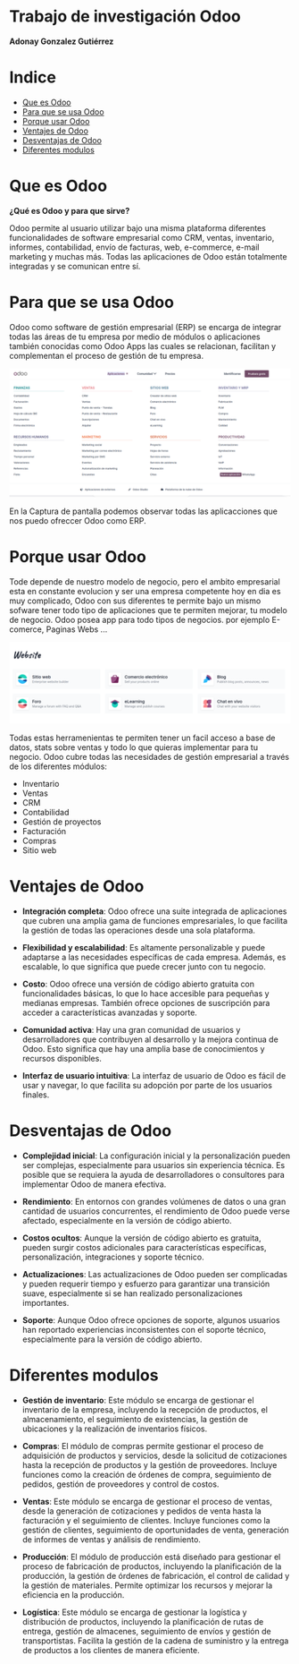 <h1>Trabajo de investigación Odoo</h1>

**Adonay Gonzalez Gutiérrez**

<h1>Indice</h1>

- [Que es Odoo](#que-es-odoo)
- [Para que se usa Odoo](#para-que-se-usa-odoo)
- [Porque usar Odoo](#porque-usar-odoo)
- [Ventajes de Odoo](#ventajes-de-odoo)
- [Desventajas de Odoo](#desventajas-de-odoo)
- [Diferentes modulos](#diferentes-modulos)



# Que es Odoo

**¿Qué es Odoo y para que sirve?**

Odoo permite al usuario utilizar bajo una misma plataforma diferentes funcionalidades de software empresarial como CRM, ventas, inventario, informes, contabilidad, envío de facturas, web, e-commerce, e-mail marketing y muchas más. Todas las aplicaciones de Odoo están totalmente integradas y se comunican entre sí.


# Para que se usa Odoo

Odoo como software de gestión empresarial (ERP) se encarga de integrar todas las áreas de tu empresa por medio de módulos o aplicaciones también conocidas como Odoo Apps las cuales se relacionan, facilitan y complementan el proceso de gestión de tu empresa.

<img src ="images/appOdoo.png"/>

En la Captura de pantalla podemos observar todas las aplicacciones que nos puedo ofreccer Odoo como ERP. 

# Porque usar Odoo

Tode depende de nuestro modelo de negocio, pero el ambito empresarial esta en constante evolucion y ser una empresa competente hoy en dia es muy complicado, Odoo con sus diferentes te permite bajo un mismo sofware tener todo tipo de aplicaciones que te permiten mejorar, tu modelo de negocio. Odoo posea app para todo tipos de negocios. por ejemplo E-comerce, Paginas Webs ...

<img src ="images/ecomerce.png"/>

Todas estas herramenientas te permiten tener un facil acceso a base de datos, stats sobre ventas y todo lo que quieras implementar para tu negocio.
Odoo cubre todas las necesidades de gestión empresarial a través de los diferentes módulos:

- Inventario
- Ventas
- CRM
- Contabilidad
- Gestión de proyectos
- Facturación
- Compras
- Sitio web

# Ventajes de Odoo

- **Integración completa**: Odoo ofrece una suite integrada de aplicaciones que cubren una amplia gama de funciones empresariales, lo que facilita la gestión de todas las operaciones desde una sola plataforma.

- **Flexibilidad y escalabilidad**: Es altamente personalizable y puede adaptarse a las necesidades específicas de cada empresa. Además, es escalable, lo que significa que puede crecer junto con tu negocio.

- **Costo**: Odoo ofrece una versión de código abierto gratuita con funcionalidades básicas, lo que lo hace accesible para pequeñas y medianas empresas. También ofrece opciones de suscripción para acceder a características avanzadas y soporte.

- **Comunidad activa**: Hay una gran comunidad de usuarios y desarrolladores que contribuyen al desarrollo y la mejora continua de Odoo. Esto significa que hay una amplia base de conocimientos y recursos disponibles.

- **Interfaz de usuario intuitiva**: La interfaz de usuario de Odoo es fácil de usar y navegar, lo que facilita su adopción por parte de los usuarios finales.



# Desventajas de Odoo

- **Complejidad inicial**: La configuración inicial y la personalización pueden ser complejas, especialmente para usuarios sin experiencia técnica. Es posible que se requiera la ayuda de desarrolladores o consultores para implementar Odoo de manera efectiva.

- **Rendimiento**: En entornos con grandes volúmenes de datos o una gran cantidad de usuarios concurrentes, el rendimiento de Odoo puede verse afectado, especialmente en la versión de código abierto.

- **Costos ocultos**: Aunque la versión de código abierto es gratuita, pueden surgir costos adicionales para características específicas, personalización, integraciones y soporte técnico.

- **Actualizaciones**: Las actualizaciones de Odoo pueden ser complicadas y pueden requerir tiempo y esfuerzo para garantizar una transición suave, especialmente si se han realizado personalizaciones importantes.

- **Soporte**: Aunque Odoo ofrece opciones de soporte, algunos usuarios han reportado experiencias inconsistentes con el soporte técnico, especialmente para la versión de código abierto.


# Diferentes modulos
    
- **Gestión de inventario**: Este módulo se encarga de gestionar el inventario de la empresa, incluyendo la recepción de productos, el almacenamiento, el seguimiento de existencias, la gestión de ubicaciones y la realización de inventarios físicos.

- **Compras**: El módulo de compras permite gestionar el proceso de adquisición de productos y servicios, desde la solicitud de cotizaciones hasta la recepción de productos y la gestión de proveedores. Incluye funciones como la creación de órdenes de compra, seguimiento de pedidos, gestión de proveedores y control de costos.

- **Ventas**: Este módulo se encarga de gestionar el proceso de ventas, desde la generación de cotizaciones y pedidos de venta hasta la facturación y el seguimiento de clientes. Incluye funciones como la gestión de clientes, seguimiento de oportunidades de venta, generación de informes de ventas y análisis de rendimiento.

- **Producción**: El módulo de producción está diseñado para gestionar el proceso de fabricación de productos, incluyendo la planificación de la producción, la gestión de órdenes de fabricación, el control de calidad y la gestión de materiales. Permite optimizar los recursos y mejorar la eficiencia en la producción.

- **Logística**: Este módulo se encarga de gestionar la logística y distribución de productos, incluyendo la planificación de rutas de entrega, gestión de almacenes, seguimiento de envíos y gestión de transportistas. Facilita la gestión de la cadena de suministro y la entrega de productos a los clientes de manera eficiente.
